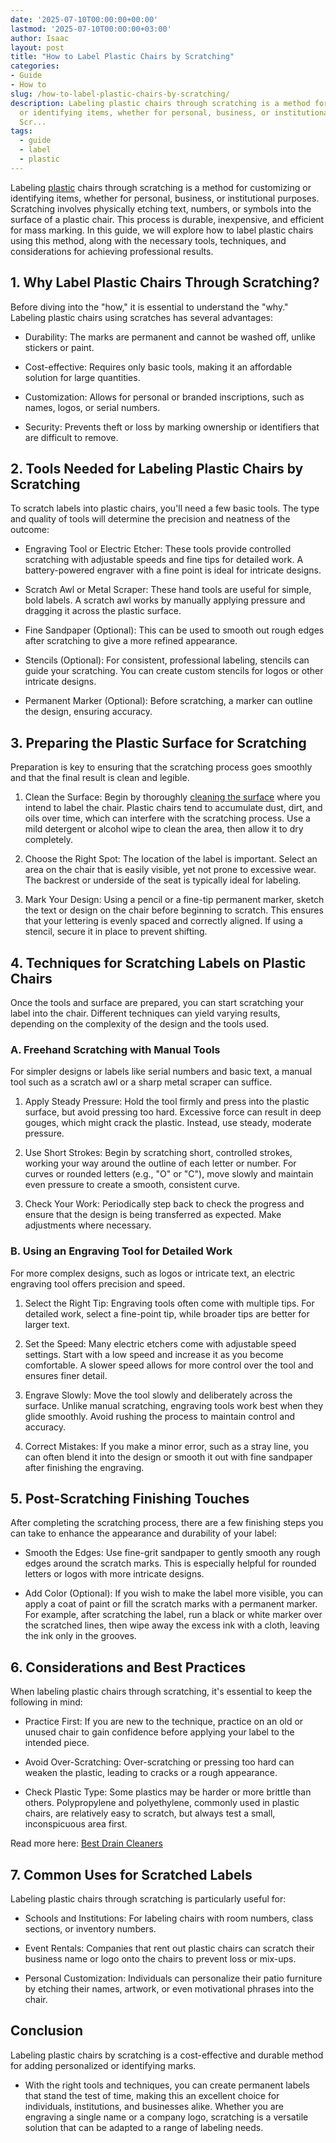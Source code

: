 ```yaml
---
date: '2025-07-10T00:00:00+00:00'
lastmod: '2025-07-10T00:00:00+03:00'
author: Isaac
layout: post
title: "How to Label Plastic Chairs by Scratching"
categories:
- Guide
- How to
slug: /how-to-label-plastic-chairs-by-scratching/
description: Labeling plastic chairs through scratching is a method for customizing
  or identifying items, whether for personal, business, or institutional purposes.
  Scr...
tags: 
  - guide
  - label
  - plastic
---
```

Labeling [plastic](/posts/best-plastic-gutter-guards/) chairs through scratching is a method for customizing or identifying items, whether for personal, business, or institutional purposes. Scratching involves physically etching text, numbers, or symbols into the surface of a plastic chair.
This process is durable, inexpensive, and efficient for mass marking. In this guide, we will explore how to label plastic chairs using this method, along with the necessary tools, techniques, and considerations for achieving professional results.
## 1. Why Label Plastic Chairs Through Scratching?
Before diving into the "how," it is essential to understand the "why." Labeling plastic chairs using scratches has several advantages:

- Durability: The marks are permanent and cannot be washed off, unlike stickers or paint.

- Cost-effective: Requires only basic tools, making it an affordable solution for large quantities.

- Customization: Allows for personal or branded inscriptions, such as names, logos, or serial numbers.

- Security: Prevents theft or loss by marking ownership or identifiers that are difficult to remove.
## 2. Tools Needed for Labeling Plastic Chairs by Scratching
To scratch labels into plastic chairs, you'll need a few basic tools. The type and quality of tools will determine the precision and neatness of the outcome:

- Engraving Tool or Electric Etcher: These tools provide controlled scratching with adjustable speeds and fine tips for detailed work. A battery-powered engraver with a fine point is ideal for intricate designs.

- Scratch Awl or Metal Scraper: These hand tools are useful for simple, bold labels. A scratch awl works by manually applying pressure and dragging it across the plastic surface.

- Fine Sandpaper (Optional): This can be used to smooth out rough edges after scratching to give a more refined appearance.

- Stencils (Optional): For consistent, professional labeling, stencils can guide your scratching. You can create custom stencils for logos or other intricate designs.

- Permanent Marker (Optional): Before scratching, a marker can outline the design, ensuring accuracy.
## 3. Preparing the Plastic Surface for Scratching
Preparation is key to ensuring that the scratching process goes smoothly and that the final result is clean and legible.

1. Clean the Surface: Begin by thoroughly
[cleaning the surface](https://pestpolicy.com/does-lysol-kill-bed-bugs/)
where you intend to label the chair. Plastic chairs tend to accumulate dust, dirt, and oils over time, which can interfere with the scratching process. Use a mild detergent or alcohol wipe to clean the area, then allow it to dry completely.

2. Choose the Right Spot: The location of the label is important. Select an area on the chair that is easily visible, yet not prone to excessive wear. The backrest or underside of the seat is typically ideal for labeling.

3. Mark Your Design: Using a pencil or a fine-tip permanent marker, sketch the text or design on the chair before beginning to scratch. This ensures that your lettering is evenly spaced and correctly aligned. If using a stencil, secure it in place to prevent shifting.
## 4. Techniques for Scratching Labels on Plastic Chairs
Once the tools and surface are prepared, you can start scratching your label into the chair. Different techniques can yield varying results, depending on the complexity of the design and the tools used.
### A. Freehand Scratching with Manual Tools
For simpler designs or labels like serial numbers and basic text, a manual tool such as a scratch awl or a sharp metal scraper can suffice.

1. Apply Steady Pressure: Hold the tool firmly and press into the plastic surface, but avoid pressing too hard. Excessive force can result in deep gouges, which might crack the plastic. Instead, use steady, moderate pressure.

2. Use Short Strokes: Begin by scratching short, controlled strokes, working your way around the outline of each letter or number. For curves or rounded letters (e.g., "O" or "C"), move slowly and maintain even pressure to create a smooth, consistent curve.

3. Check Your Work: Periodically step back to check the progress and ensure that the design is being transferred as expected. Make adjustments where necessary.
### B. Using an Engraving Tool for Detailed Work
For more complex designs, such as logos or intricate text, an electric engraving tool offers precision and speed.

1. Select the Right Tip: Engraving tools often come with multiple tips. For detailed work, select a fine-point tip, while broader tips are better for larger text.

2. Set the Speed: Many electric etchers come with adjustable speed settings. Start with a low speed and increase it as you become comfortable. A slower speed allows for more control over the tool and ensures finer detail.

3. Engrave Slowly: Move the tool slowly and deliberately across the surface. Unlike manual scratching, engraving tools work best when they glide smoothly. Avoid rushing the process to maintain control and accuracy.

4. Correct Mistakes: If you make a minor error, such as a stray line, you can often blend it into the design or smooth it out with fine sandpaper after finishing the engraving.
## 5. Post-Scratching Finishing Touches
After completing the scratching process, there are a few finishing steps you can take to enhance the appearance and durability of your label:

- Smooth the Edges: Use fine-grit sandpaper to gently smooth any rough edges around the scratch marks. This is especially helpful for rounded letters or logos with more intricate designs.

- Add Color (Optional): If you wish to make the label more visible, you can apply a coat of paint or fill the scratch marks with a permanent marker. For example, after scratching the label, run a black or white marker over the scratched lines, then wipe away the excess ink with a cloth, leaving the ink only in the grooves.
## 6. Considerations and Best Practices
When labeling plastic chairs through scratching, it's essential to keep the following in mind:

- Practice First: If you are new to the technique, practice on an old or unused chair to gain confidence before applying your label to the intended piece.

- Avoid Over-Scratching: Over-scratching or pressing too hard can weaken the plastic, leading to cracks or a rough appearance.

- Check Plastic Type: Some plastics may be harder or more brittle than others. Polypropylene and polyethylene, commonly used in plastic chairs, are relatively easy to scratch, but always test a small, inconspicuous area first.

Read more here:
[Best Drain Cleaners](https://pestpolicy.com/best-drain-cleaner/)
## 7. Common Uses for Scratched Labels
Labeling plastic chairs through scratching is particularly useful for:

- Schools and Institutions: For labeling chairs with room numbers, class sections, or inventory numbers.

- Event Rentals: Companies that rent out plastic chairs can scratch their business name or logo onto the chairs to prevent loss or mix-ups.

- Personal Customization: Individuals can personalize their patio furniture by etching their names, artwork, or even motivational phrases into the chair.
## Conclusion
Labeling plastic chairs by scratching is a cost-effective and durable method for adding personalized or identifying marks.
- With the right tools and techniques, you can create permanent labels that stand the test of time, making this an excellent choice for individuals, institutions, and businesses alike.
Whether you are engraving a single name or a company logo, scratching is a versatile solution that can be adapted to a range of labeling needs.
